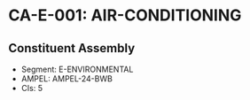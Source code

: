 # CA-E-001: AIR-CONDITIONING

## Constituent Assembly
- Segment: E-ENVIRONMENTAL
- AMPEL: AMPEL-24-BWB
- CIs: 5
